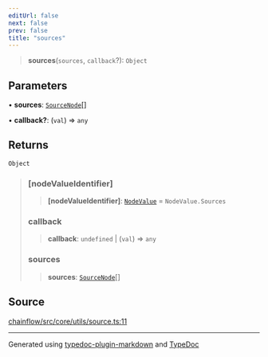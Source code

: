 ```yaml
---
editUrl: false
next: false
prev: false
title: "sources"
---
```


> **sources**(`sources`, `callback`?): `Object`

## Parameters

• **sources**: [`SourceNode`](/api/core/sourcenode/interfaces/sourcenode/)[]

• **callback?**: (`val`) => `any`

## Returns

`Object`

> ### [nodeValueIdentifier]
>
> > **[nodeValueIdentifier]**: [`NodeValue`](/api/core/inputnode/enumerations/nodevalue/) = `NodeValue.Sources`
>
> ### callback
>
> > **callback**: `undefined` \| (`val`) => `any`
>
> ### sources
>
> > **sources**: [`SourceNode`](/api/core/sourcenode/interfaces/sourcenode/)[]
>

## Source

[chainflow/src/core/utils/source.ts:11](https://github.com/edwinlzs/chainflow/blob/a27a974/src/core/utils/source.ts#L11)

***

Generated using [typedoc-plugin-markdown](https://www.npmjs.com/package/typedoc-plugin-markdown) and [TypeDoc](https://typedoc.org/)
